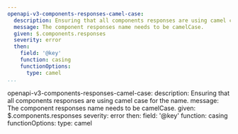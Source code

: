 ```yaml
---
openapi-v3-components-responses-camel-case:
  description: Ensuring that all components responses are using camel case for the name.
  message: The component responses name needs to be camelCase.
  given: $.components.responses
  severity: error
  then:
    field: '@key'
    function: casing
    functionOptions:
      type: camel
...
```

openapi-v3-components-responses-camel-case:
  description: Ensuring that all components responses are using camel case for the name.
  message: The component responses name needs to be camelCase.
  given: $.components.responses
  severity: error
  then:
    field: '@key'
    function: casing
    functionOptions:
      type: camel

